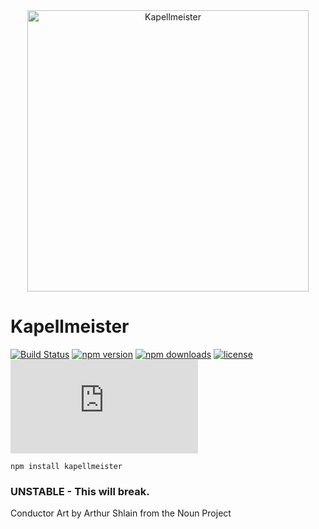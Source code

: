 <div style="text-align:center;">
  <img src="https://user-images.githubusercontent.com/4615775/51508153-4ffe6600-1db1-11e9-997a-b2d496effdbf.png" alt="Kapellmeister" style="width:450px;"/>
</div>

# Kapellmeister

[![Build Status](https://travis-ci.org/sghall/kapellmeister.svg?branch=master)](https://travis-ci.org/sghall/kapellmeister)
[![npm version](https://img.shields.io/npm/v/kapellmeister.svg)](https://www.npmjs.com/package/kapellmeister)
[![npm downloads](https://img.shields.io/npm/dm/kapellmeister.svg)](https://www.npmjs.com/package/kapellmeister)
[![license](https://img.shields.io/github/license/mashape/apistatus.svg?maxAge=2592000)](https://github.com/sghall/kapellmeister/blob/master/LICENSE)
![gzip size](http://img.badgesize.io/https://npmcdn.com/kapellmeister/dist/kapellmeister.min.js?compression=gzip)


```
npm install kapellmeister
```


### UNSTABLE - This will break.









Conductor Art by Arthur Shlain from the Noun Project
